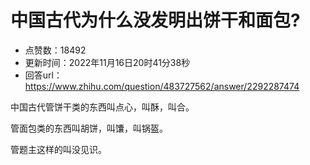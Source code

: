 # 中国古代为什么没发明出饼干和面包?
- 点赞数：18492
- 更新时间：2022年11月16日20时41分38秒
- 回答url：https://www.zhihu.com/question/483727562/answer/2292287474
<body>
 <p data-pid="gbWth9_W">中国古代管饼干类的东西叫点心，叫酥，叫合。</p>
 <p data-pid="G3KN0iNb">管面包类的东西叫胡饼，叫馕，叫锅盔。</p>
 <p data-pid="6DecRti-">管题主这样的叫没见识。</p>
</body>